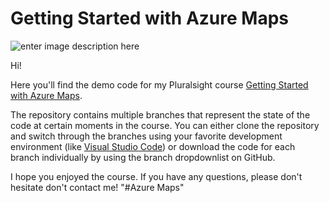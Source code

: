 # Getting Started with Azure Maps

![enter image description here](https://www.pluralsight.com/content/dam/pluralsight/newsroom/brand-assets/logos/pluralsight-logo-vrt-color-2.png)  

Hi!

Here you'll find the demo code for my Pluralsight course [Getting Started with Azure Maps](https://app.pluralsight.com/library/courses/getting-started-azure-maps).

The repository contains multiple branches that represent the state of the code at certain moments in the course. You can either clone the repository and switch through the branches using your favorite development environment (like [Visual Studio Code](https://code.visualstudio.com/)) or download the code for each branch individually by using the branch dropdownlist on GitHub.

I hope you enjoyed the course. If you have any questions, please don't hesitate don't contact me!
"#Azure Maps" 
